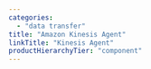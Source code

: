 ```yaml
---
categories:
  - "data transfer"
title: "Amazon Kinesis Agent"
linkTitle: "Kinesis Agent"
productHierarchyTier: "component"
---
```

